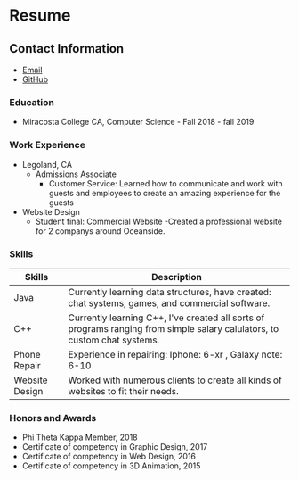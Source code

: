 # Resume
## Contact Information
- [Email](legoman29@live.com;)
- [GitHub](https://github.com/NickBProgramming)
### Education
+ Miracosta College CA, Computer Science - Fall 2018 - fall 2019
### Work Experience
+ Legoland, CA
  - Admissions Associate
    * Customer Service: Learned how to communicate and work with guests and employees to create an amazing experience for the guests
+ Website Design
  - Student final: Commercial Website
    -Created a professional website for 2 companys around Oceanside.
### Skills
| Skills | Description |
| ------ | ----------- |
| Java   | Currently learning data structures, have created: chat systems, games, and commercial software.|
| C++    | Currently learning C++, I've created all sorts of programs ranging from simple salary calulators, to custom chat systems. |
| Phone Repair | Experience in repairing: Iphone: 6-xr , Galaxy note: 6-10 |
| Website Design | Worked with numerous clients to create all kinds of websites to fit their needs. |
### Honors and Awards
- Phi Theta Kappa Member, 2018
- Certificate of competency in Graphic Design, 2017
- Certificate of competency in Web Design, 2016
- Certificate of competency in 3D Animation, 2015
